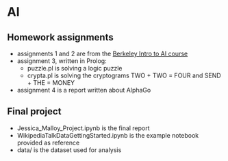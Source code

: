 # AI

## Homework assignments
* assignments 1 and 2 are from the [Berkeley Intro to AI course](http://ai.berkeley.edu/)
* assignment 3, written in Prolog:
    * puzzle.pl is solving a logic puzzle
    * crypta.pl is solving the cryptograms TWO + TWO = FOUR and SEND + THE = MONEY
* assignment 4 is a report written about AlphaGo


## Final project
* Jessica_Malloy_Project.ipynb is the final report
* WikipediaTalkDataGettingStarted.ipynb is the example notebook provided as reference
* data/ is the dataset used for analysis


